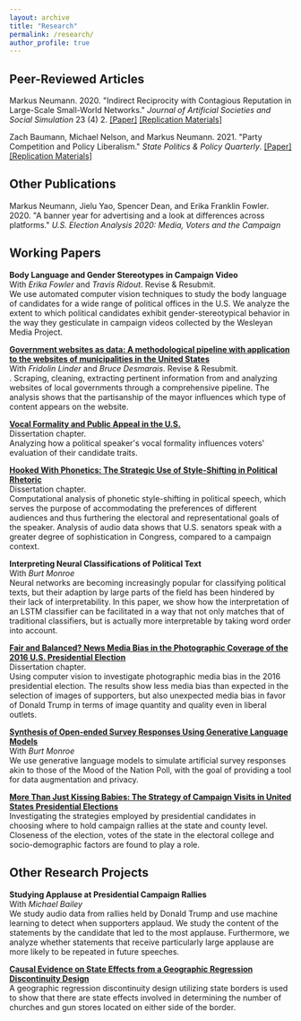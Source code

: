 ```yaml
---
layout: archive
title: "Research"
permalink: /research/
author_profile: true
---
```


## Peer-Reviewed Articles
Markus Neumann. 2020. "Indirect Reciprocity with Contagious Reputation in Large-Scale Small-World Networks." *Journal of Artificial Societies and Social Simulation* 23 (4) 2. [[Paper]](http://jasss.soc.surrey.ac.uk/23/4/2.html) [[Replication Materials]](https://www.comses.net/codebases/41bc083e-b8d3-4133-83ed-150bb63a4b39/releases/1.0.0/)

Zach Baumann, Michael Nelson, and Markus Neumann. 2021. "Party Competition and Policy Liberalism." *State Politics & Policy Quarterly*. [[Paper]](https://www.cambridge.org/core/journals/state-politics-and-policy-quarterly/article/abs/party-competition-and-policy-liberalism/6C923408FCB0165E2DF709E9D861DDD8) [[Replication Materials]](https://dataverse.unc.edu/dataset.xhtml?persistentId=doi:10.15139/S3/KXN8GN)

## Other Publications
Markus Neumann, Jielu Yao, Spencer Dean, and Erika Franklin Fowler. 2020. "A banner year for advertising and a look at differences across platforms." *U.S. Election Analysis 2020: Media, Voters and the Campaign*

## Working Papers

<b>Body Language and Gender Stereotypes in Campaign Video</b> <br>
With _Erika Fowler_ and _Travis Ridout_. Revise & Resubmit.<br>
We use automated computer vision techniques to study the body language of candidates for a wide range of political offices in the U.S. We analyze the extent to which political candidates exhibit gender-stereotypical behavior in the way they gesticulate in campaign videos collected by the Wesleyan Media Project.

<b>[Government websites as data: A methodological pipeline with application to the websites of municipalities in the United States](https://markusneumann.github.io/research/govwebsites)</b> <br>
With _Fridolin Linder_ and _Bruce Desmarais_. Revise & Resubmit.<br>.
Scraping, cleaning, extracting pertinent information from and analyzing websites of local governments through a comprehensive pipeline. The analysis shows that the partisanship of the mayor influences which type of content appears on the website.

<b>[Vocal Formality and Public Appeal in the U.S.](https://markusneumann.github.io/research/formality_appeal)</b> <br>
Dissertation chapter. <br>
Analyzing how a political speaker's vocal formality influences voters' evaluation of their candidate traits.

<b>[Hooked With Phonetics: The Strategic Use of Style-Shifting in Political Rhetoric](https://markusneumann.github.io/research/phoneticstyleshifting)</b> <br>
Dissertation chapter. <br>
Computational analysis of phonetic style-shifting in political speech, which serves the purpose of accommodating the preferences of different audiences and thus furthering the electoral and representational goals of the speaker. Analysis of audio data shows that U.S. senators speak with a greater degree of sophistication in Congress, compared to a campaign context.

<b>Interpreting Neural Classifications of Political Text</b> <br>
With _Burt Monroe_<br>
Neural networks are becoming increasingly popular for classifying political texts, but their adaption by large parts of the field has been hindered by their lack of interpretability. In this paper, we show how the interpretation of an LSTM classifier can be facilitated in a way that not only matches that of traditional classifiers, but is actually more interpretable by taking word order into account.

<b>[Fair and Balanced? News Media Bias in the Photographic Coverage of the 2016 U.S. Presidential Election](https://markusneumann.github.io/research/mediabias)</b> <br>
Dissertation chapter. <br>
Using computer vision to investigate photographic media bias in the 2016 presidential election. The results show less media bias than expected in the selection of images of supporters, but also unexpected media bias in favor of Donald Trump in terms of image quantity and quality even in liberal outlets.

<b>[Synthesis of Open-ended Survey Responses Using Generative Language Models](https://markusneumann.github.io/research/moodsynthesis)</b> <br>
With _Burt Monroe_<br>
We use generative language models to simulate artificial survey responses akin to those of the Mood of the Nation Poll, with the goal of providing a tool for data augmentation and privacy.

<b>[More Than Just Kissing Babies: The Strategy of Campaign Visits in United States Presidential Elections](https://markusneumann.github.io/research/campaignvisits)</b> <br>
Investigating the strategies employed by presidential candidates in choosing where to hold campaign rallies at the state and county level. Closeness of the election, votes of the state in the electoral college and socio-demographic factors are found to play a role.

## Other Research Projects

<b>Studying Applause at Presidential Campaign Rallies</b> <br>
With _Michael Bailey_<br>
We study audio data from rallies held by Donald Trump and use machine learning to detect when supporters applaud. We study the content of the statements by the candidate that led to the most applause. Furthermore, we analyze whether statements that receive particularly large applause are more likely to be repeated in future speeches.

<b>[Causal Evidence on State Effects from a Geographic Regression Discontinuity Design](https://markusneumann.github.io/research/politicalculture)</b> <br>
A geographic regression discontinuity design utilizing state borders is used to show that there are state effects involved in determining the number of churches and gun stores located on either side of the border.
